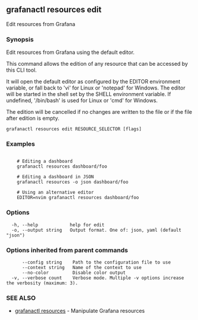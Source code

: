 ## grafanactl resources edit

Edit resources from Grafana

### Synopsis

Edit resources from Grafana using the default editor.

This command allows the edition of any resource that can be accessed by this CLI tool.

It will open the default editor as configured by the EDITOR environment variable, or fall back to 'vi' for Linux or 'notepad' for Windows.
The editor will be started in the shell set by the SHELL environment variable. If undefined, '/bin/bash' is used for Linux or 'cmd' for Windows.

The edition will be cancelled if no changes are written to the file or if the file after edition is empty.


```
grafanactl resources edit RESOURCE_SELECTOR [flags]
```

### Examples

```

	# Editing a dashboard
	grafanactl resources dashboard/foo

	# Editing a dashboard in JSON
	grafanactl resources -o json dashboard/foo

	# Using an alternative editor
	EDITOR=nvim grafanactl resources dashboard/foo

```

### Options

```
  -h, --help            help for edit
  -o, --output string   Output format. One of: json, yaml (default "json")
```

### Options inherited from parent commands

```
      --config string    Path to the configuration file to use
      --context string   Name of the context to use
      --no-color         Disable color output
  -v, --verbose count    Verbose mode. Multiple -v options increase the verbosity (maximum: 3).
```

### SEE ALSO

* [grafanactl resources](grafanactl_resources.md)	 - Manipulate Grafana resources

